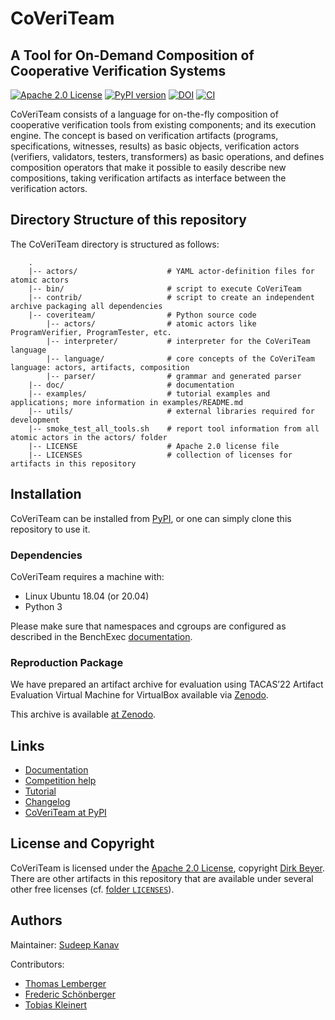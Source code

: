 <!--
This file is part of CoVeriTeam,
a tool for on-demand composition of cooperative verification systems:
https://gitlab.com/sosy-lab/software/coveriteam

SPDX-FileCopyrightText: 2020 Dirk Beyer <https://www.sosy-lab.org>

SPDX-License-Identifier: Apache-2.0
-->

# CoVeriTeam

## A Tool for On-Demand Composition of Cooperative Verification Systems

[![Apache 2.0 License](https://img.shields.io/badge/license-Apache--2-brightgreen.svg)](https://www.apache.org/licenses/LICENSE-2.0)
[![PyPI version](https://img.shields.io/pypi/v/CoVeriTeam.svg)](https://pypi.python.org/pypi/CoVeriTeam)
[![DOI](https://zenodo.org/badge/doi/10.5281/zenodo.3818283.svg)](https://doi.org/10.5281/zenodo.3818283)
[![CI](https://gitlab.com/sosy-lab/software/coveriteam/badges/main/pipeline.svg)](https://gitlab.com/sosy-lab/software/coveriteam/pipelines)

CoVeriTeam consists of a language for on-the-fly composition
of cooperative verification tools from existing components; and its execution engine.
The concept is based on
verification artifacts (programs, specifications, witnesses, results) as basic objects,
verification actors (verifiers, validators, testers, transformers) as basic operations, and
defines composition operators that make it possible to easily describe new compositions,
taking verification artifacts as interface between the verification actors.

## Directory Structure of this repository
The CoVeriTeam directory is structured as follows:
```
    .
    |-- actors/                    # YAML actor-definition files for atomic actors
    |-- bin/                       # script to execute CoVeriTeam    
    |-- contrib/                   # script to create an independent archive packaging all dependencies
    |-- coveriteam/                # Python source code
        |-- actors/                # atomic actors like ProgramVerifier, ProgramTester, etc.
        |-- interpreter/           # interpreter for the CoVeriTeam language
        |-- language/              # core concepts of the CoVeriTeam language: actors, artifacts, composition
        |-- parser/                # grammar and generated parser
    |-- doc/                       # documentation
    |-- examples/                  # tutorial examples and applications; more information in examples/README.md
    |-- utils/                     # external libraries required for development    
    |-- smoke_test_all_tools.sh    # report tool information from all atomic actors in the actors/ folder
    |-- LICENSE                    # Apache 2.0 license file
    |-- LICENSES                   # collection of licenses for artifacts in this repository
```

## Installation
CoVeriTeam can be installed from [PyPI](https://pypi.python.org/pypi/CoVeriTeam),
or one can simply clone this repository to use it.

### Dependencies

CoVeriTeam requires a machine with:
- Linux Ubuntu 18.04 (or 20.04)
- Python 3

Please make sure that namespaces and cgroups are configured as described in the
BenchExec [documentation](https://github.com/sosy-lab/benchexec/blob/main/doc/INSTALL.md).

### Reproduction Package
We have prepared an artifact archive for evaluation using
TACAS’22 Artifact Evaluation Virtual Machine for VirtualBox available
via [Zenodo](https://doi.org/10.5281/zenodo.5537146).

This archive is available [at Zenodo](https://doi.org/10.5281/zenodo.3813198).

## Links
* [Documentation](doc/index.md)
* [Competition help](doc/competition-help.md)
* [Tutorial](examples/README.md)
* [Changelog](CHANGELOG.md)
* [CoVeriTeam at PyPI](https://pypi.python.org/pypi/CoVeriTeam)

## License and Copyright

CoVeriTeam is licensed under the [Apache 2.0 License](https://www.apache.org/licenses/LICENSE-2.0),
copyright [Dirk Beyer](https://www.sosy-lab.org/people/beyer/).
There are other artifacts in this repository
that are available under several other free licenses
(cf. [folder `LICENSES`](LICENSES)).

## Authors
Maintainer: [Sudeep Kanav](https://www.sosy-lab.org/people/kanav/)

Contributors:
- [Thomas Lemberger](https://www.sosy-lab.org/people/lemberger/)
- [Frederic Schönberger](https://gitlab.com/frederic.schoenberger)
- [Tobias Kleinert](https://github.com/Sowasvonbot)
